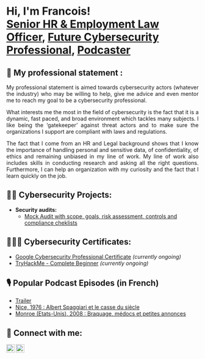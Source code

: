 <h1>Hi, I'm Francois! <br/><a href="https://www.linkedin.com/in/francoisolivares/">Senior HR & Employment Law Officer</a>, <a href="https://github.com/seravilofr"> Future Cybersecurity Professional</a>, <a href="https://www.hautlesmains.net/">Podcaster</a></h1>

<h2>💼 My professional statement :</h2>

<p align="justify">My professional statement is aimed towards cybersecurity actors (whatever the industry) who may be willing to help, give me advice and even mentor me to reach my goal to be a cybersecurity professional.</p>

<p align="justify">What interests me the most in the field of cybersecurity is the fact that it is a dynamic, fast paced, and broad environment which tackles many subjects. I like being the ‘gatekeeper’ against threat actors and to make sure the organizations I support are compliant with laws and regulations.</p>

<p align="justify">The fact that I come from an HR and Legal background shows that I know the importance of handling personal and sensitive data, of confidentiality, of ethics and remaining unbiased in my line of work. My line of work also includes skills in conducting research and asking all the right questions.
Furthermore, I can help an organization with my curiosity and the fact that I learn quickly on the job.</p>


<h2>👨‍💻 Cybersecurity Projects:</h2>

- <b>Security audits:</b>
  - [Mock Audit with scope, goals, risk assessment, controls and compliance cheklists](https://example.com)

<h2>👨🏼‍🎓 Cybersecurity Certificates:</h2>

- [Google Cybersecurity Professional Certificate](https://www.coursera.org/professional-certificates/google-cybersecurity) *(currently ongoing)*
- [TryHackMe - Complete Beginner](https://tryhackme.com/path/outline/beginner) *(currently ongoing)*

<h2>🎙 Popular Podcast Episodes (in French)</h2>

- [Trailer](https://open.spotify.com/episode/2WU6eEr7VqPcBKRGvzv7o5?si=LZ-PSeuXSy-TTZxLqfzdlA)
- [Nice, 1976 : Albert Spaggiari et le casse du siècle](https://open.spotify.com/episode/77h40enjbfusJAcOCN5XKw?si=SGyZrmu8RBCr61vucTGLWA)
- [Monroe (Etats-Unis), 2008 : Braquage, médocs et petites annonces](https://open.spotify.com/episode/4eDjzgGqCSsfWEFrX5hIpi?si=pZVxDjbpSjSS_5emSq_VRQ)


<h2> 🤳 Connect with me:</h2>

[<img align="left" alt="JoshMadakor | LinkedIn" width="22px" src="https://cdn.jsdelivr.net/npm/simple-icons@v3/icons/linkedin.svg" />][linkedin]
[<img align="left" alt="JoshMadakor | Instagram" width="22px" src="https://cdn.jsdelivr.net/npm/simple-icons@v3/icons/instagram.svg" />][instagram]

[twitter]: https://twitter.com/joshmadakor
[youtube]: https://www.youtube.com/c/joshmadakor
[instagram]: https://www.instagram.com/seravilofr
[linkedin]: https://www.linkedin.com/in/francoisolivares

<!--
**joshmadakor1/joshmadakor1** is a ✨ _special_ ✨ repository because its `README.md` (this file) appears on your GitHub profile.

Here are some ideas to get you started:

- 🔭 I’m currently working on ...
- 🌱 I’m currently learning ...
- 👯 I’m looking to collaborate on ...
- 🤔 I’m looking for help with ...
- 💬 Ask me about ...
- 📫 How to reach me: ...
- 😄 Pronouns: ...
- ⚡ Fun fact: ...
-->
